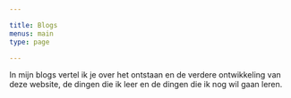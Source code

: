 ```yaml
---

title: Blogs
menus: main
type: page

--- 
```


In mijn blogs vertel ik je over het ontstaan en de verdere ontwikkeling van deze website, de dingen die ik leer en de dingen die ik nog wil gaan leren.
